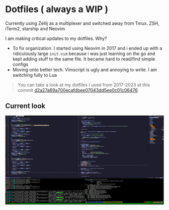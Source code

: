 # Dotfiles ( always a WIP )

Currently using Zellij as a multiplexer and switched away from Tmux. ZSH, iTerm2, starship and Neovim

I am making critical updates to my dotfiles. Why?

- To fix organization. I started using Neovim in 2017 and i ended up with a
ridiculously large `init.vim` because i was just learning on the go
and kept adding stuff to the same file. It became hard to read/find simple configs
- Moving onto better tech. Vimscript is ugly and annoying to write. I am
switching fully to Lua

> You can take a look at my dotfiles I used from 2017-2023 at this commit [d2a27a69a700ecafdbee07043dd5ee0c01c06476](https://github.com/adelowo/dotfiles/commit/d2a27a69a700ecafdbee07043dd5ee0c01c06476)

## Current look

![terminal looks like this](./assets/terminal-2024.png)
